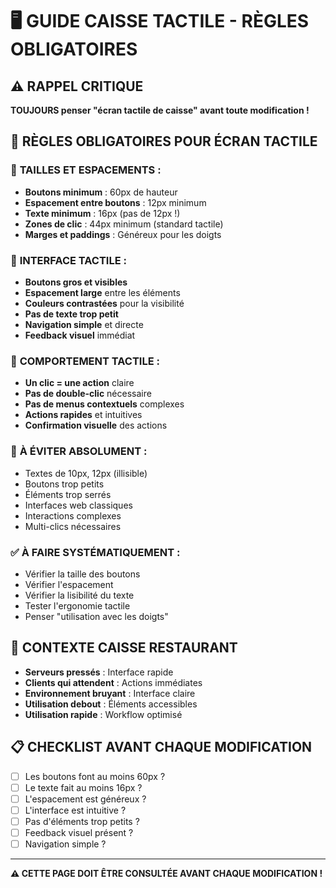 # 🖥️ GUIDE CAISSE TACTILE - RÈGLES OBLIGATOIRES

## ⚠️ RAPPEL CRITIQUE
**TOUJOURS penser "écran tactile de caisse" avant toute modification !**

## 🎯 RÈGLES OBLIGATOIRES POUR ÉCRAN TACTILE

### 📏 **TAILLES ET ESPACEMENTS :**
- **Boutons minimum** : 60px de hauteur
- **Espacement entre boutons** : 12px minimum
- **Texte minimum** : 16px (pas de 12px !)
- **Zones de clic** : 44px minimum (standard tactile)
- **Marges et paddings** : Généreux pour les doigts

### 🎨 **INTERFACE TACTILE :**
- **Boutons gros et visibles**
- **Espacement large** entre les éléments
- **Couleurs contrastées** pour la visibilité
- **Pas de texte trop petit**
- **Navigation simple** et directe
- **Feedback visuel** immédiat

### 📱 **COMPORTEMENT TACTILE :**
- **Un clic = une action** claire
- **Pas de double-clic** nécessaire
- **Pas de menus contextuels** complexes
- **Actions rapides** et intuitives
- **Confirmation visuelle** des actions

### 🚫 **À ÉVITER ABSOLUMENT :**
- Textes de 10px, 12px (illisible)
- Boutons trop petits
- Éléments trop serrés
- Interfaces web classiques
- Interactions complexes
- Multi-clics nécessaires

### ✅ **À FAIRE SYSTÉMATIQUEMENT :**
- Vérifier la taille des boutons
- Vérifier l'espacement
- Vérifier la lisibilité du texte
- Tester l'ergonomie tactile
- Penser "utilisation avec les doigts"

## 🎯 CONTEXTE CAISSE RESTAURANT
- **Serveurs pressés** : Interface rapide
- **Clients qui attendent** : Actions immédiates
- **Environnement bruyant** : Interface claire
- **Utilisation debout** : Éléments accessibles
- **Utilisation rapide** : Workflow optimisé

## 📋 CHECKLIST AVANT CHAQUE MODIFICATION
- [ ] Les boutons font au moins 60px ?
- [ ] Le texte fait au moins 16px ?
- [ ] L'espacement est généreux ?
- [ ] L'interface est intuitive ?
- [ ] Pas d'éléments trop petits ?
- [ ] Feedback visuel présent ?
- [ ] Navigation simple ?

---
**⚠️ CETTE PAGE DOIT ÊTRE CONSULTÉE AVANT CHAQUE MODIFICATION !**
